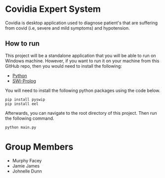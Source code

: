 # Covidia Expert System

Covidia is desktop application used to diagnose patient's that are suffering from covid (i.e, severe and mild symptoms) and hypotension.

## How to run

This project will be a standalone application that you will be able to run on Windows machine. However, if you want to run it on your machine from this GitHub repo, then you would need to install the following:

- [Python](https://www.python.org/downloads/)
- [SWI-Prolog](https://www.swi-prolog.org/Download.html)

You will need to install the following python packages using the code below.

```
pip install pyswip
pip install eel
```

Afterwards, you can navigate to the root directory of this project. Then run the following command.

```
python main.py
```

# Group Members

- Murphy Facey
- Jamie James
- Johnelle Dunn
